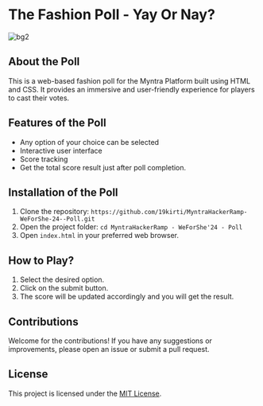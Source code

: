 # The Fashion Poll - Yay Or Nay? 

![bg2](https://github.com/user-attachments/assets/8a4a2112-12f5-46c9-9886-00ffeddcaeb0)


## About the Poll 

This is a web-based fashion poll for the Myntra Platform built using HTML and CSS. It provides an immersive and user-friendly experience for players to cast their votes.

## Features of the Poll 

- Any option of your choice can be selected
- Interactive user interface
- Score tracking
- Get the total score result just after poll completion.

## Installation of the Poll 

1. Clone the repository: `https://github.com/19kirti/MyntraHackerRamp-WeForShe-24--Poll.git`
2. Open the project folder: `cd MyntraHackerRamp - WeForShe'24 - Poll`
3. Open `index.html` in your preferred web browser.

## How to Play?

1. Select the desired option.
2. Click on the submit button.
4. The score will be updated accordingly and you will get the result.

## Contributions

Welcome for the contributions! If you have any suggestions or improvements, please open an issue or submit a pull request.

## License

This project is licensed under the [MIT License](LICENSE).
